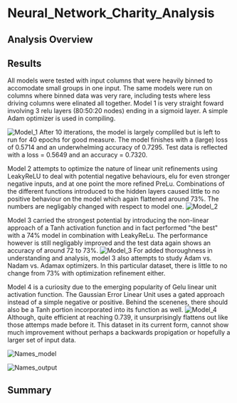 # Neural_Network_Charity_Analysis

## Analysis Overview


## Results

All models were tested with input columns that were heavily binned to accomodate small groups in one input.  The same models were run on columns where binned data was very rare, including tests where less driving columns were elinated all together.  Model 1 is very straight foward involving 3 relu layers (80:50:20 nodes) ending in a sigmoid layer.  A simple Adam optimizer is used in compiling.

![Model_1](https://user-images.githubusercontent.com/19878877/169559047-a020b99a-134f-41cd-988e-245b1faaaac6.png)
After 10 itterations, the model is largely compliled but is left to run for 40 epochs for good measure.  The model finishes with a (large) loss of 0.5714 and an underwhelming accuracy of 0.7295.  Test data is reflected with a loss = 0.5649 and an accuracy = 0.7320.

Model 2 attempts to optimize the nature of linear unit refinements using LeakyReLU to deal with potential negative behaviours, elu for even stronger negative inputs, and at one point the more refined PreLu.  Combinations of the different functions introduced to the hidden layers caused little to no positive behaviour on the model which again flattened around 73%.  The numbers are negligably changed with respect to model one.
![Model_2](https://user-images.githubusercontent.com/19878877/169559090-e58f75d0-d6bb-419a-b058-8289418e2da2.png)

Model 3 carried the strongest potential by introducing the non-linear approach of a Tanh activation function and in fact performed "the best" with a 74% model in combination with LeakyReLu.  The performance however is still negligably improved and the test data again shows an accuracy of around 72 to 73%.
![Model_3](https://user-images.githubusercontent.com/19878877/169559120-d37d4bf4-f86c-43f2-8e8b-c832bbbc7fc8.png)
For added thoroughness in understanding and analysis, model 3 also attempts to study Adam vs. Nadam vs. Adamax optimizers.  In this particular dataset, there is little to no change from 73% with optimization refinement either.

Model 4 is a curiosity due to the emerging popularity of Gelu linear unit activation function.  The Gaussian Error Linear Unit uses a gated approach instead of a simple negative or positive.  Behind the scenenes, there should also be a Tanh portion incorporated into its function as well. 
![Model_4](https://user-images.githubusercontent.com/19878877/169559154-61dbb41e-1a8c-42cb-99b1-46beae9f0815.png)
Although, quite efficient at reaching 0.739, it unsurprisingly flattens out like those attemps made before it.  This dataset in its current form, cannot show much improvement without perhaps a backwards propigation or hopefully a larger set of input data.

![Names_model](https://user-images.githubusercontent.com/19878877/169559179-8e26a811-0f06-4563-be45-3c60fed9205c.png)

![Names_output](https://user-images.githubusercontent.com/19878877/169559211-e2950741-8e19-48a8-aaea-660975db34d1.png)


## Summary


